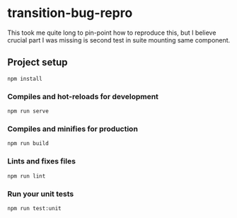 # transition-bug-repro

This took me quite long to pin-point how to reproduce this, but I believe crucial part I was missing is second test in suite mounting same component.

## Project setup

```
npm install
```

### Compiles and hot-reloads for development

```
npm run serve
```

### Compiles and minifies for production

```
npm run build
```

### Lints and fixes files

```
npm run lint
```

### Run your unit tests

```
npm run test:unit
```
